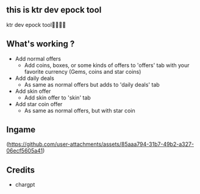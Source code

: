 ## this is ktr dev epock tool


ktr dev epock tool🥶🥶🥶🥶


## What's working ?
- Add normal offers
  - Add coins, boxes, or some kinds of offers to 'offers' tab with your favorite currency (Gems, coins and star coins)
- Add daily deals
  - As same as normal offers but adds to 'daily deals' tab
- Add skin offer
  - Add skin offer to 'skin' tab
- Add star coin offer
  - As same as normal offers, but with star coin


## Ingame
(https://github.com/user-attachments/assets/85aaa794-31b7-49b2-a327-06ecf5605a41)

## Credits
 - chargpt

